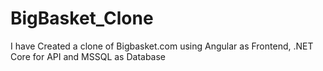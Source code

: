 # BigBasket_Clone
I have Created a clone of Bigbasket.com using Angular as Frontend, .NET Core for API and MSSQL as Database
